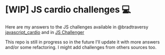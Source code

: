 # [WIP] JS cardio challenges :computer:

Here are my answers to the JS challenges available in @bradtraversy [javascript_cardio](https://github.com/bradtraversy/javascript_cardio) and in [JS Challenger](https://www.jschallenger.com/)

This repo is still in progress so in the future I'll update it with more answers and/or some refactoring. I might add challenges from others sources too.
